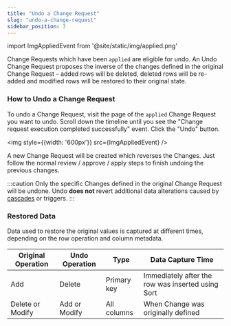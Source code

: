 ```yaml
---
title: "Undo a Change Request"
slug: "undo-a-change-request"
sidebar_position: 3
---
```


import ImgAppliedEvent from '@site/static/img/applied.png'

Change Requests which have been `applied` are eligible for undo. An Undo Change Request proposes the inverse of the changes defined in the original Change Request – added rows will be deleted, deleted rows will be re-added and modified rows will be restored to their original state.

### How to Undo a Change Request

To undo a Change Request, visit the page of the `applied` Change Request you want to undo. Scroll down the timeline until you see the "Change request execution completed successfully" event. Click the "Undo" button.

<img style={{width: '600px'}} src={ImgAppliedEvent} />

A new Change Request will be created which reverses the Changes. Just follow the normal review / approve / apply steps to finish undoing the previous changes.

:::caution
Only the specific Changes defined in the original Change Request will be undone. Undo **does not** revert additional data alterations caused by [cascades](https://www.google.com/search?q=postgres+cascade) or triggers.
:::

### Restored Data

Data used to restore the original values is captured at different times, depending on the row operation and column metadata.

| Original Operation | Undo Operation | Type | Data Capture Time |
| --- | --- | --- | --- |
| Add | Delete | Primary key | Immediately after the row was inserted using Sort |
| Delete or Modify | Add or Modify | All columns | When Change was originally defined |

